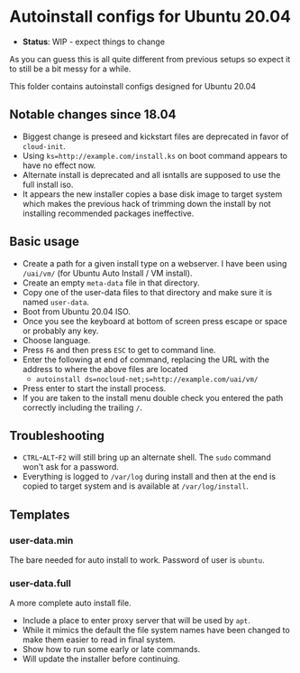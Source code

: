 # Autoinstall configs for Ubuntu 20.04

- **Status**: WIP - expect things to change

As you can guess this is all quite different from previous setups so expect it to still be a bit messy for a while.

This folder contains autoinstall configs designed for Ubuntu 20.04

## Notable changes since 18.04

- Biggest change is preseed and kickstart files are deprecated in favor of `cloud-init`.
- Using `ks=http://example.com/install.ks` on boot command appears to have no effect now.
- Alternate install is deprecated and all isntalls are supposed to use the full install iso.
- It appears the new installer copies a base disk image to target system which makes the previous hack of trimming down the install by not installing recommended packages ineffective.

## Basic usage

- Create a path for a given install type on a webserver.  I have been using `/uai/vm/` (for Ubuntu Auto Install / VM install).
- Create an empty `meta-data` file in that directory.
- Copy one of the user-data files to that directory and make sure it is named `user-data`.
- Boot from Ubuntu 20.04 ISO.
- Once you see the keyboard at bottom of screen press escape or space or probably any key.
- Choose language.
- Press `F6` and then press `ESC` to get to command line.
- Enter the following at end of command, replacing the URL with the address to where the above files are located
    - `autoinstall ds=nocloud-net;s=http://example.com/uai/vm/`
- Press enter to start the install process.
- If you are taken to the install menu double check you entered the path correctly including the trailing `/`.

## Troubleshooting

- `CTRL`-`ALT`-`F2` will still bring up an alternate shell.  The `sudo` command won't ask for a password.
- Everything is logged to `/var/log` during install and then at the end is copied to target system and is available at `/var/log/install`.

## Templates

### user-data.min

The bare needed for auto install to work.  Password of user is `ubuntu`.

### user-data.full

A more complete auto install file.

- Include a place to enter proxy server that will be used by `apt`.
- While it mimics the default the file system names have been changed to make them easier to read in final system.
- Show how to run some early or late commands.
- Will update the installer before continuing.
